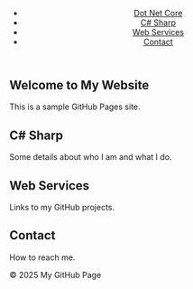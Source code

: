 
<!DOCTYPE html>
<html lang="en">
<head>
  <meta charset="UTF-8"> 
  <link rel="stylesheet" href="styles.css">
</head>
<body>
  <header>
    <nav>
      <ul class="navbar">
        <li><a href="#core">Dot Net Core</a></li>
        <li><a href="#csharp">C# Sharp</a></li>
        <li><a href="#services">Web Services</a></li>
        <li><a href="#contact">Contact</a></li>
      </ul>
    </nav>
  </header>

  <section id="core">
    <h1>Welcome to My Website</h1>
    <p>This is a sample GitHub Pages site.</p>
  </section>

  <section id="csharp">
    <h2>C# Sharp</h2>
    <p>Some details about who I am and what I do.</p>
  </section>

  <section id="services">
    <h2>Web Services</h2>
    <p>Links to my GitHub projects.</p>
  </section>

  <section id="contact">
    <h2>Contact</h2>
    <p>How to reach me.</p>
  </section>

  <footer>
    <p>&copy; 2025 My GitHub Page</p>
  </footer>
</body>
</html>
